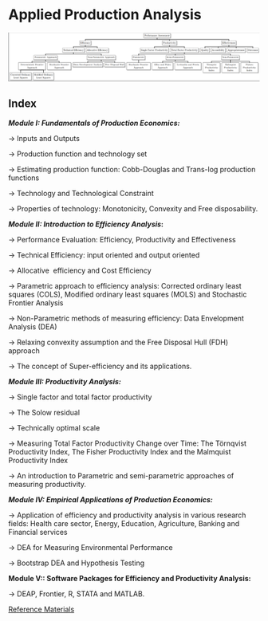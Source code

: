 # Applied Production Analysis

![image.png](image.png)

## Index

***Module I: Fundamentals of Production Economics:***

→ Inputs and Outputs

→ Production function and technology set

→ Estimating production function: Cobb-Douglas and Trans-log production functions

→ Technology and Technological Constraint

→ Properties of technology: Monotonicity, Convexity and Free disposability.

***Module II: Introduction to Efficiency Analysis*:**

→ Performance Evaluation: Efficiency, Productivity and Effectiveness

→ Technical Efficiency: input oriented and output oriented

→ Allocative  efficiency and Cost Efficiency

→ Parametric approach to efficiency analysis: Corrected ordinary least squares (COLS), Modified ordinary least squares (MOLS) and Stochastic Frontier Analysis

→ Non-Parametric methods of measuring efficiency: Data Envelopment Analysis (DEA) 

→ Relaxing convexity assumption and the Free Disposal Hull (FDH) approach

→ The concept of Super-efficiency and its applications.

***Module III: Productivity Analysis:***

→ Single factor and total factor productivity

→ The Solow residual

→ Technically optimal scale

→ Measuring Total Factor Productivity Change over Time: The Törnqvist Productivity Index, The Fisher Productivity Index and the Malmquist Productivity Index

→ An introduction to Parametric and semi-parametric approaches of measuring productivity.

***Module IV: Empirical Applications of Production Economics:***

→ Application of efficiency and productivity analysis in various research fields: Health care sector, Energy, Education, Agriculture, Banking and Financial services

→ DEA for Measuring Environmental Performance

→ Bootstrap DEA and Hypothesis Testing

**Module V:: Software Packages for Efficiency and Productivity Analysis:**

→ DEAP, Frontier, R, STATA and MATLAB.

[Reference Materials](Reference%20Materials%201942a432a5158089ae71f25f5d182334.md)

##